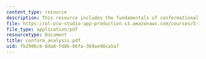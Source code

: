 ```yaml
---
content_type: resource
description: This resource includes the fundamentals of conformational analysis.
file: https://ol-ocw-studio-app-production.s3.amazonaws.com/courses/5-12-organic-chemistry-i-spring-2005/fb2906c68da8fd8b86fa369ae98ca5a7_conform_analysis.pdf
file_type: application/pdf
resourcetype: Document
title: conform_analysis.pdf
uid: fb2906c6-8da8-fd8b-86fa-369ae98ca5a7
---
```

